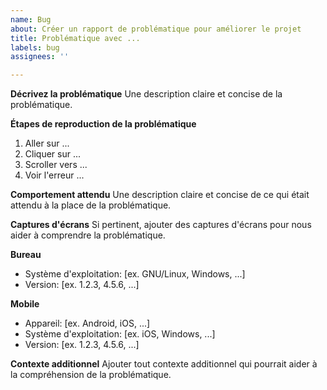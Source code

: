 ```yaml
---
name: Bug
about: Créer un rapport de problématique pour améliorer le projet
title: Problématique avec ...
labels: bug
assignees: ''

---
```


**Décrivez la problématique**
Une description claire et concise de la problématique.

**Étapes de reproduction de la problématique**
1. Aller sur ...
2. Cliquer sur ...
3. Scroller vers ...
4. Voir l'erreur ...

**Comportement attendu**
Une description claire et concise de ce qui était attendu à la place de la problématique.

**Captures d'écrans**
Si pertinent, ajouter des captures d'écrans pour nous aider à comprendre la problématique.

**Bureau**
 - Système d'exploitation: [ex. GNU/Linux, Windows, ...]
 - Version: [ex. 1.2.3, 4.5.6, ...]

**Mobile**
 - Appareil: [ex. Android, iOS, ...]
 - Système d'exploitation: [ex. iOS, Windows, ...]
 - Version: [ex. 1.2.3, 4.5.6, ...]

**Contexte additionnel**
Ajouter tout contexte additionnel qui pourrait aider à la compréhension de la problématique.
